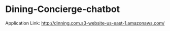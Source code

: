# Dining-Concierge-chatbot

Application Link: http://dinning.com.s3-website-us-east-1.amazonaws.com/
